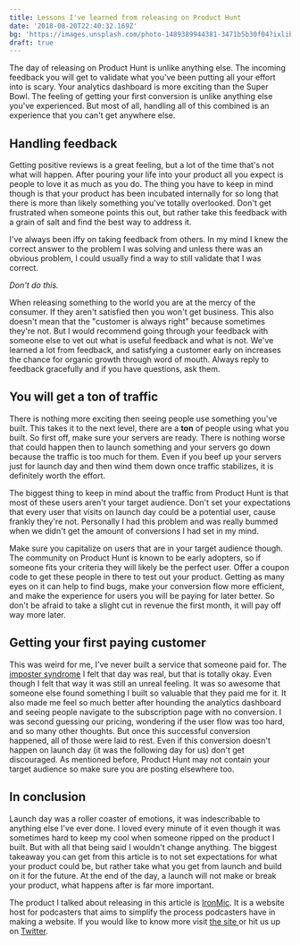 ```yaml
---
title: Lessons I've learned from releasing on Product Hunt
date: '2018-08-20T22:40:32.169Z'
bg: 'https://images.unsplash.com/photo-1489389944381-3471b5b30f04?ixlib=rb-0.3.5&ixid=eyJhcHBfaWQiOjEyMDd9&s=4868cc90c3c515fb1316574d9aff1640&auto=format&fit=crop&w=1350&q=80'
draft: true
---
```


The day of releasing on Product Hunt is unlike anything else. The incoming feedback you will get to validate what you've been putting all your effort into is scary. Your analytics dashboard is more exciting than the Super Bowl. The feeling of getting your first conversion is unlike anything else you've experienced. But most of all, handling all of this combined is an experience that you can't get anywhere else.

## Handling feedback

Getting positive reviews is a great feeling, but a lot of the time that's not what will happen. After pouring your life into your product all you expect is people to love it as much as you do. The thing you have to keep in mind though is that your product has been incubated internally for so long that there is more than likely something you've totally overlooked. Don't get frustrated when someone points this out, but rather take this feedback with a grain of salt and find the best way to address it.

I've always been iffy on taking feedback from others. In my mind I knew the correct answer to the problem I was solving and unless there was an obvious problem, I could usually find a way to still validate that I was correct.

_Don't do this._

When releasing something to the world you are at the mercy of the consumer. If they aren't satisfied then you won't get business. This also doesn't mean that the "customer is always right" because sometimes they're not. But I would recommend going through your feedback with someone else to vet out what is useful feedback and what is not. We've learned a lot from feedback, and satisfying a customer early on increases the chance for organic growth through word of mouth. Always reply to feedback gracefully and if you have questions, ask them.

## You will get a ton of traffic

There is nothing more exciting then seeing people use something you've built. This takes it to the next level, there are a **ton** of people using what you built. So first off, make sure your servers are ready. There is nothing worse that could happen then to launch something and your servers go down because the traffic is too much for them. Even if you beef up your servers just for launch day and then wind them down once traffic stabilizes, it is definitely worth the effort.

The biggest thing to keep in mind about the traffic from Product Hunt is that most of these users aren't your target audience. Don't set your expectations that every user that visits on launch day could be a potential user, cause frankly they're not. Personally I had this problem and was really bummed when we didn't get the amount of conversions I had set in my mind.

Make sure you capitalize on users that are in your target audience though. The community on Product Hunt is known to be early adopters, so if someone fits your criteria they will likely be the perfect user. Offer a coupon code to get these people in there to test out your product. Getting as many eyes on it can help to find bugs, make your conversion flow more efficient, and make the experience for users you will be paying for later better. So don't be afraid to take a slight cut in revenue the first month, it will pay off way more later.

## Getting your first paying customer

This was weird for me, I've never built a service that someone paid for. The [imposter syndrome](https://en.wikipedia.org/wiki/Impostor_syndrome) I felt that day was real, but that is totally okay. Even though I felt that way it was still an unreal feeling. It was so awesome that someone else found something I built so valuable that they paid me for it. It also made me feel so much better after hounding the analytics dashboard and seeing people navigate to the subscription page with no conversion. I was second guessing our pricing, wondering if the user flow was too hard, and so many other thoughts. But once this successful conversion happened, all of those were laid to rest. Even if this conversion doesn't happen on launch day (it was the following day for us) don't get discouraged. As mentioned before, Product Hunt may not contain your target audience so make sure you are posting elsewhere too.

## In conclusion

Launch day was a roller coaster of emotions, it was indescribable to anything else I've ever done. I loved every minute of it even though it was sometimes hard to keep my cool when someone ripped on the product I built. But with all that being said I wouldn't change anything. The biggest takeaway you can get from this article is to not set expectations for what your product could be, but rather take what you get from launch and build on it for the future. At the end of the day, a launch will not make or break your product, what happens after is far more important.

The product I talked about releasing in this article is [IronMic](https://ironmic.fm). It is a website host for podcasters that aims to simplify the process podcasters have in making a website. If you would like to know more visit [the site ](https://ironmic.fm)or hit us up on [Twitter](https://twitter.com/ironmicfm).

